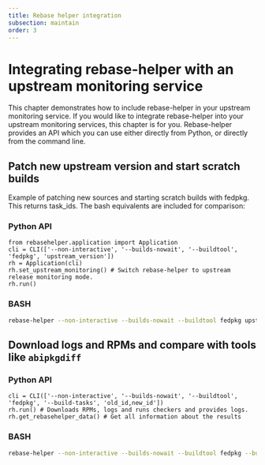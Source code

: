 ```yaml
---
title: Rebase helper integration
subsection: maintain
order: 3
---
```


# Integrating rebase-helper with an upstream monitoring service

This chapter demonstrates how to include rebase-helper in your upstream monitoring service.
If you would like to integrate rebase-helper into your upstream monitoring services, this chapter is for you.
Rebase-helper provides an API which you can use either directly from Python, or directly from the command line.

## Patch new upstream version and start scratch builds

Example of patching new sources and starting scratch builds with fedpkg.
This returns task_ids. The bash equivalents are included for comparison:

### Python API

```python3
from rebasehelper.application import Application
cli = CLI(['--non-interactive', '--builds-nowait', '--buildtool', 'fedpkg', 'upstream_version'])
rh = Application(cli)
rh.set_upstream_monitoring() # Switch rebase-helper to upstream release monitoring mode.
rh.run()
```

### BASH

```sh
rebase-helper --non-interactive --builds-nowait --buildtool fedpkg upstream_version
```

## Download logs and RPMs and compare with tools like ``abipkgdiff``

### Python API

```python3
cli = CLI(['--non-interactive', '--builds-nowait', '--buildtool', 'fedpkg', '--build-tasks', 'old_id,new_id'])
rh.run() # Downloads RPMs, logs and runs checkers and provides logs.
rh.get_rebasehelper_data() # Get all information about the results
```

### BASH

```sh
rebase-helper --non-interactive --builds-nowait --buildtool fedpkg --build-tasks old_id,new_id
```
